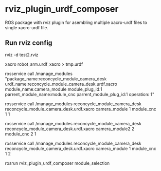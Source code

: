 # rviz_plugin_urdf_composer
ROS package with rviz plugin for asembling multiple xacro-urdf files to single xacro-urdf file.

 ## Run rviz config
 
 rviz -d test2.rviz


xacro robot_arm.urdf_xacro > tmp.urdf


 rosservice call /manage_modules "package_name:reconcycle_module_camera_desk urdf_name:reconcycle_module_camera_desk.urdf.xacro module_name:camera_module module_plug_id:1 parrent_module_name:module_cnc parrent_module_plug_id:1 operation: 1"


 rosservice call /manage_modules reconcycle_module_camera_desk reconcycle_module_camera_desk.urdf.xacro camera_module 1 module_cnc 1 1

  rosservice call /manage_modules reconcycle_module_camera_desk reconcycle_module_camera_desk.urdf.xacro camera_module2 2 module_cnc 2 1

 rosservice call /manage_modules reconcycle_module_camera_desk reconcycle_module_camera_desk.urdf.xacro camera_module 1 module_cnc 1 2

 rosrun rviz_plugin_urdf_composer module_selection
